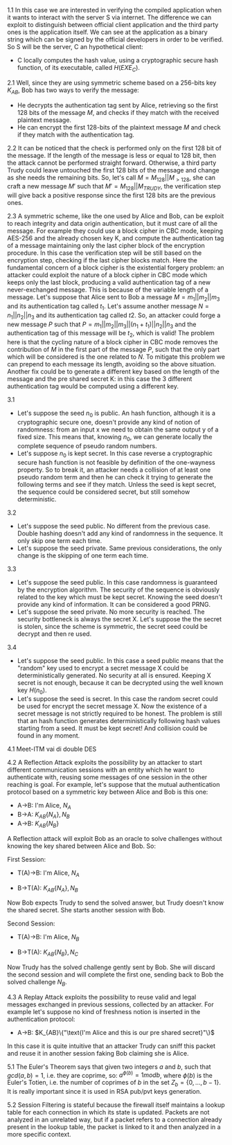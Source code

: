 1.1 In this case we are interested in verifying the compiled application when it wants to interact with the server S via internet. The difference we can exploit to distinguish between official client application and the third party ones is the application itself. We can see at the application as a binary string which can be signed by the official developers in order to be verified. So S will be the server, C an hypothetical client:

- C locally computes the hash value, using a cryptographic secure hash function, of its executable, called $H(EXE_C)$. 



2.1 Well, since they are using symmetric scheme based on a 256-bits key $K_{AB}$, Bob has two ways to verify the message:

- He decrypts the authentication tag sent by Alice, retrieving so the first 128 bits of the message $M$, and checks if they match with the received plaintext message.
- He can encrypt the first 128-bits of the plaintext message $M$ and check if they match with the authentication tag.

2.2 It can be noticed that the check is performed only on the first 128 bit of the message. If the length of the message is less or equal to 128 bit, then the attack cannot be performed straight forward. Otherwise, a third party Trudy could leave untouched the first 128 bits of the message and change as she needs the remaining bits. So, let's call $M=M_{128}||M_{>128}$, she can craft a new message $M'$ such that $M'=M_{128}||M_{TRUDY}$, the verification step will give back a positive response since the first 128 bits are the previous ones.

2.3 A symmetric scheme, like the one used by Alice and Bob, can be exploit to reach integrity and data origin authentication, but it must care of all the message. For example they could use a block cipher in CBC mode, keeping AES-256 and the already chosen key K, and compute the authentication tag of a message maintaining only the last cipher block of the encryption procedure. In this case the verification step will be still based on the encryption step, checking if the last cipher blocks match. Here the fundamental concern of a block cipher is the existential forgery problem: an attacker could exploit the nature of a block cipher in CBC mode which keeps only the last block, producing a valid authentication tag of a new never-exchanged message. This is because of the variable length of a message.
Let's suppose that Alice sent to Bob a message $M=m_1||m_2||m_3$ and its authentication tag called $t_1$. Let's assume another message $N=n_1||n_2||n_3$ and its authentication tag called $t2$. So, an attacker could forge a new message $P$ such that $P=m_1||m_2||m_3||(n_1+t_1)||n_2||n_3$ and the authentication tag of this message will be $t_2$, which is valid! The problem here is that the cycling nature of a block cipher in CBC mode removes the contribution of $M$ in the first part of the message $P$, such that the only part which will be considered is the one related to $N$. To mitigate this problem we can prepend to each message its length, avoiding so the above situation. Another fix could be to generate a different key based on the length of the message and the pre shared secret K: in this case the 3 different authentication tag would be computed using a different key.



3.1 

- Let's suppose the seed $n_0$ is public. An hash function, although it is a cryptographic secure one, doesn't provide any kind of notion of randomness: from an input x we need to obtain the same output y of a fixed size. This means that, knowing $n_0$, we can generate locally the complete sequence of pseudo random numbers.
- Let's suppose $n_0$ is kept secret. In this case reverse a cryptographic secure hash function is not feasible by definition of the one-wayness property. So to break it, an attacker needs a collision of at least one pseudo random term and then he can check it trying to generate the following terms and see if they match. Unless the seed is kept secret, the sequence could be considered secret, but still somehow deterministic.

3.2

- Let's suppose the seed public. No different from the previous case. Double hashing doesn't add any kind of randomness in the sequence. It only skip one term each time.
- Let's suppose the seed private. Same previous considerations, the only change is the skipping of one term each time.

3.3

- Let's suppose the seed public. In this case randomness is guaranteed by the encryption algorithm. The security of the sequence is obviously related to the key which must be kept secret. Knowing the seed doesn't provide any kind of information. It can be considered a good PRNG.
- Let's suppose the seed private. No more security is reached. The security bottleneck is always the secret X. Let's suppose the the secret is stolen, since the scheme is symmetric, the secret seed could be decrypt and then re used.

3.4

- Let's suppose the seed public. In this case a seed public means that the "random" key used to encrypt a secret message X could be deterministically generated. No security at all is ensured. Keeping X secret is not enough, because it can be decrypted using the well known key $H(n_0)$.
- Let's suppose the seed is secret. In this case the random secret could be used for encrypt the secret message X. Now the existence of a secret message is not strictly required to be honest. The problem is still that an hash function generates deterministically following hash values starting from a seed. It must be kept secret! And collision could be found in any moment.



4.1 Meet-ITM vai di double DES

4.2 A Reflection Attack exploits the possibility by an attacker to start different communication sessions with an entity which he want to authenticate with, reusing some messages of one session in the other reaching is goal.
For example, let's suppose that the mutual authentication protocol based on a symmetric key between Alice and Bob is this one:

- A->B: I'm Alice, $N_A$
- B->A: $K_{AB}\{N_A\}, N_B$
- A->B: $K_{AB}\{N_B\}$

A Reflection attack will exploit Bob as an oracle to solve challenges without knowing the key shared between Alice and Bob. So:

First Session:

- T(A)->B: I'm Alice, $N_A$

- B->T(A): $K_{AB}\{N_A\}, N_B$

Now Bob expects Trudy to send the solved answer, but Trudy doesn't know the shared secret. She starts another session with Bob. 

Second Session:

- T(A)->B: I'm Alice, $N_B$

- B->T(A): $K_{AB}\{N_B\}, N_C$

Now Trudy has the solved challenge gently sent by Bob. She will discard the second session and will complete the first one, sending back to Bob the solved challenge $N_B$.

4.3 A Replay Attack exploits the possibility to reuse valid and legal messages exchanged in previous sessions, collected by an attacker. For example let's suppose no kind of freshness notion is inserted in the authentication protocol:

- A->B: $K_{AB}\{"\text{I'm Alice and this is our pre shared secret}"\}$

In this case it is quite intuitive that an attacker Trudy can sniff this packet and reuse it in another session faking Bob claiming she is Alice.



5.1 The Euler's Theorem says that given two integers $a$ and $b$, such that $gcd(a,b)=1$, i.e. they are coprime, so: $a^{\phi(b)}=1modb$, where $\phi(b)$ is the Euler's Totien, i.e. the number of coprimes of $b$ in the set $Z_b=\{0,...,b-1\}$. It is really important since it is used in RSA pub/pvt keys generation.

5.2 Session Filtering is stateful because the firewall itself maintains a lookup table for each connection in which its state is updated. Packets are not analyzed in an unrelated way, but if a packet refers to a connection already present in the lookup table, the packet is linked to it and then analyzed in a more specific context. 